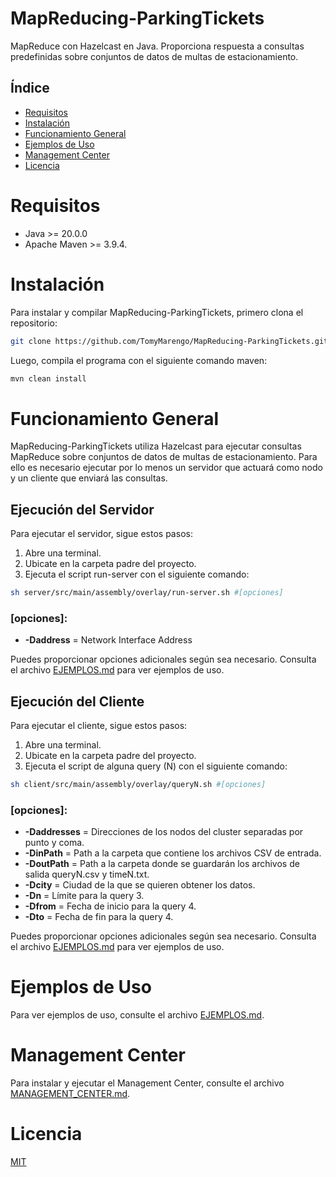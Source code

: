 # MapReducing-ParkingTickets
MapReduce con Hazelcast en Java. Proporciona respuesta a consultas predefinidas sobre conjuntos de datos de multas de estacionamiento.

## Índice

- [Requisitos](#requisitos)
- [Instalación](#instalación)
- [Funcionamiento General](#funcionamiento-general)
- [Ejemplos de Uso](#ejemplos-de-uso)
- [Management Center](#management-center)
- [Licencia](#licencia)

# Requisitos
* Java >= 20.0.0
* Apache Maven >= 3.9.4.

# Instalación

Para instalar y compilar MapReducing-ParkingTickets, primero clona el repositorio:

```bash
git clone https://github.com/TomyMarengo/MapReducing-ParkingTickets.git
```

Luego, compila el programa con el siguiente comando maven:

```bash
mvn clean install
```

# Funcionamiento General

MapReducing-ParkingTickets utiliza Hazelcast para ejecutar consultas MapReduce sobre conjuntos de datos de multas de estacionamiento. Para ello es necesario ejecutar por lo menos un servidor que actuará como nodo y un cliente que enviará las consultas.

## Ejecución del Servidor
Para ejecutar el servidor, sigue estos pasos:

1. Abre una terminal.
2. Ubicate en la carpeta padre del proyecto.
3. Ejecuta el script run-server con el siguiente comando:

```bash
sh server/src/main/assembly/overlay/run-server.sh #[opciones]
```

### **[opciones]**:
* **-Daddress** = Network Interface Address

Puedes proporcionar opciones adicionales según sea necesario. Consulta el archivo [EJEMPLOS.md](EJEMPLOS.md) para ver ejemplos de uso.

## Ejecución del Cliente

Para ejecutar el cliente, sigue estos pasos:

1. Abre una terminal.
2. Ubicate en la carpeta padre del proyecto.
3. Ejecuta el script de alguna query (N) con el siguiente comando:

```bash
sh client/src/main/assembly/overlay/queryN.sh #[opciones]
```

### **[opciones]**: 
* **-Daddresses** = Direcciones de los nodos del cluster separadas por punto y coma.
* **-DinPath** = Path a la carpeta que contiene los archivos CSV de entrada.
* **-DoutPath** = Path a la carpeta donde se guardarán los archivos de salida queryN.csv y timeN.txt.
* **-Dcity** = Ciudad de la que se quieren obtener los datos.
* **-Dn** = Límite para la query 3.
* **-Dfrom** = Fecha de inicio para la query 4.
* **-Dto** = Fecha de fin para la query 4.

Puedes proporcionar opciones adicionales según sea necesario. Consulta el archivo [EJEMPLOS.md](EJEMPLOS.md) para ver ejemplos de uso.

# Ejemplos de Uso

Para ver ejemplos de uso, consulte el archivo [EJEMPLOS.md](EJEMPLOS.md).

# Management Center

Para instalar y ejecutar el Management Center, consulte el archivo [MANAGEMENT_CENTER.md](MANAGEMENT_CENTER.md).

# Licencia

[MIT](LICENSE)